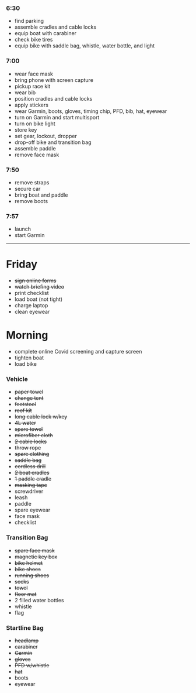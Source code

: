### 6:30

- find parking
- assemble cradles and cable locks
- equip boat with carabiner
- check bike tires
- equip bike with saddle bag, whistle, water bottle, and light

### 7:00

- wear face mask
- bring phone with screen capture
- pickup race kit
- wear bib
- position cradles and cable locks
- apply stickers
- wear Garmin, boots, gloves, timing chip, PFD, bib, hat, eyewear
- turn on Garmin and start multisport
- turn on bike light
- store key
- set gear, lockout, dropper
- drop-off bike and transition bag
- assemble paddle
- remove face mask

### 7:50

- remove straps
- secure car
- bring boat and paddle
- remove boots

### 7:57

- launch
- start Garmin

---

# Friday

- ~~sign online forms~~
- ~~watch briefing video~~
- print checklist
- load boat (not tight)
- charge laptop
- clean eyewear

# Morning

- complete online Covid screening and capture screen
- tighten boat
- load bike

### Vehicle

- ~~paper towel~~
- ~~change tent~~
- ~~footstool~~
- ~~roof kit~~
- ~~long cable lock w/key~~
- ~~4L water~~
- ~~spare towel~~
- ~~microfiber cloth~~
- ~~2 cable locks~~
- ~~throw rope~~
- ~~spare clothing~~
- ~~saddle bag~~
- ~~cordless drill~~
- ~~2 boat cradles~~
- ~~1 paddle cradle~~
- ~~masking tape~~
- screwdriver
- leash
- paddle
- spare eyewear
- face mask
- checklist

### Transition Bag

- ~~spare face mask~~
- ~~magnetic key box~~
- ~~bike helmet~~
- ~~bike shoes~~
- ~~running shoes~~
- ~~socks~~
- ~~towel~~
- ~~floor mat~~
- 2 filled water bottles
- whistle
- flag

### Startline Bag

- ~~headlamp~~
- ~~carabiner~~
- ~~Garmin~~
- ~~gloves~~
- ~~PFD w/whistle~~
- ~~hat~~
- boots
- eyewear
